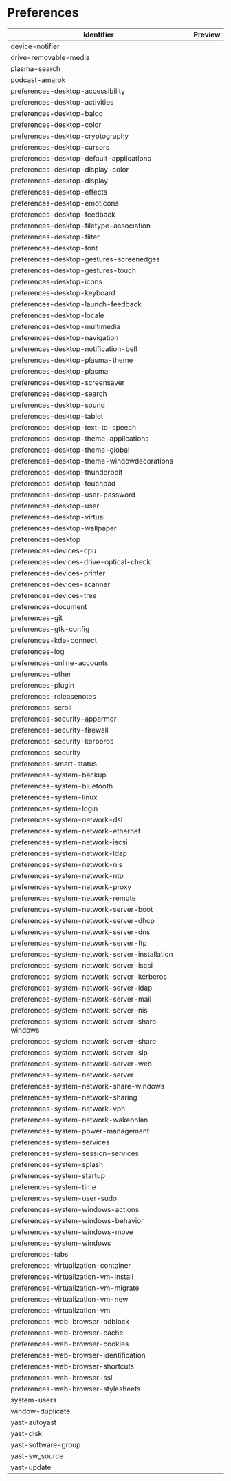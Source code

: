 # Preferences

| Identifier                                      | Preview |
| ----------------------------------------------- | ------- |
| device-notifier                                 |         |
| drive-removable-media                           |         |
| plasma-search                                   |         |
| podcast-amarok                                  |         |
| preferences-desktop-accessibility               |         |
| preferences-desktop-activities                  |         |
| preferences-desktop-baloo                       |         |
| preferences-desktop-color                       |         |
| preferences-desktop-cryptography                |         |
| preferences-desktop-cursors                     |         |
| preferences-desktop-default-applications        |         |
| preferences-desktop-display-color               |         |
| preferences-desktop-display                     |         |
| preferences-desktop-effects                     |         |
| preferences-desktop-emoticons                   |         |
| preferences-desktop-feedback                    |         |
| preferences-desktop-filetype-association        |         |
| preferences-desktop-filter                      |         |
| preferences-desktop-font                        |         |
| preferences-desktop-gestures-screenedges        |         |
| preferences-desktop-gestures-touch              |         |
| preferences-desktop-icons                       |         |
| preferences-desktop-keyboard                    |         |
| preferences-desktop-launch-feedback             |         |
| preferences-desktop-locale                      |         |
| preferences-desktop-multimedia                  |         |
| preferences-desktop-navigation                  |         |
| preferences-desktop-notification-bell           |         |
| preferences-desktop-plasma-theme                |         |
| preferences-desktop-plasma                      |         |
| preferences-desktop-screensaver                 |         |
| preferences-desktop-search                      |         |
| preferences-desktop-sound                       |         |
| preferences-desktop-tablet                      |         |
| preferences-desktop-text-to-speech              |         |
| preferences-desktop-theme-applications          |         |
| preferences-desktop-theme-global                |         |
| preferences-desktop-theme-windowdecorations     |         |
| preferences-desktop-thunderbolt                 |         |
| preferences-desktop-touchpad                    |         |
| preferences-desktop-user-password               |         |
| preferences-desktop-user                        |         |
| preferences-desktop-virtual                     |         |
| preferences-desktop-wallpaper                   |         |
| preferences-desktop                             |         |
| preferences-devices-cpu                         |         |
| preferences-devices-drive-optical-check         |         |
| preferences-devices-printer                     |         |
| preferences-devices-scanner                     |         |
| preferences-devices-tree                        |         |
| preferences-document                            |         |
| preferences-git                                 |         |
| preferences-gtk-config                          |         |
| preferences-kde-connect                         |         |
| preferences-log                                 |         |
| preferences-online-accounts                     |         |
| preferences-other                               |         |
| preferences-plugin                              |         |
| preferences-releasenotes                        |         |
| preferences-scroll                              |         |
| preferences-security-apparmor                   |         |
| preferences-security-firewall                   |         |
| preferences-security-kerberos                   |         |
| preferences-security                            |         |
| preferences-smart-status                        |         |
| preferences-system-backup                       |         |
| preferences-system-bluetooth                    |         |
| preferences-system-linux                        |         |
| preferences-system-login                        |         |
| preferences-system-network-dsl                  |         |
| preferences-system-network-ethernet             |         |
| preferences-system-network-iscsi                |         |
| preferences-system-network-ldap                 |         |
| preferences-system-network-nis                  |         |
| preferences-system-network-ntp                  |         |
| preferences-system-network-proxy                |         |
| preferences-system-network-remote               |         |
| preferences-system-network-server-boot          |         |
| preferences-system-network-server-dhcp          |         |
| preferences-system-network-server-dns           |         |
| preferences-system-network-server-ftp           |         |
| preferences-system-network-server-installation  |         |
| preferences-system-network-server-iscsi         |         |
| preferences-system-network-server-kerberos      |         |
| preferences-system-network-server-ldap          |         |
| preferences-system-network-server-mail          |         |
| preferences-system-network-server-nis           |         |
| preferences-system-network-server-share-windows |         |
| preferences-system-network-server-share         |         |
| preferences-system-network-server-slp           |         |
| preferences-system-network-server-web           |         |
| preferences-system-network-server               |         |
| preferences-system-network-share-windows        |         |
| preferences-system-network-sharing              |         |
| preferences-system-network-vpn                  |         |
| preferences-system-network-wakeonlan            |         |
| preferences-system-power-management             |         |
| preferences-system-services                     |         |
| preferences-system-session-services             |         |
| preferences-system-splash                       |         |
| preferences-system-startup                      |         |
| preferences-system-time                         |         |
| preferences-system-user-sudo                    |         |
| preferences-system-windows-actions              |         |
| preferences-system-windows-behavior             |         |
| preferences-system-windows-move                 |         |
| preferences-system-windows                      |         |
| preferences-tabs                                |         |
| preferences-virtualization-container            |         |
| preferences-virtualization-vm-install           |         |
| preferences-virtualization-vm-migrate           |         |
| preferences-virtualization-vm-new               |         |
| preferences-virtualization-vm                   |         |
| preferences-web-browser-adblock                 |         |
| preferences-web-browser-cache                   |         |
| preferences-web-browser-cookies                 |         |
| preferences-web-browser-identification          |         |
| preferences-web-browser-shortcuts               |         |
| preferences-web-browser-ssl                     |         |
| preferences-web-browser-stylesheets             |         |
| system-users                                    |         |
| window-duplicate                                |         |
| yast-autoyast                                   |         |
| yast-disk                                       |         |
| yast-software-group                             |         |
| yast-sw_source                                  |         |
| yast-update                                     |         |
